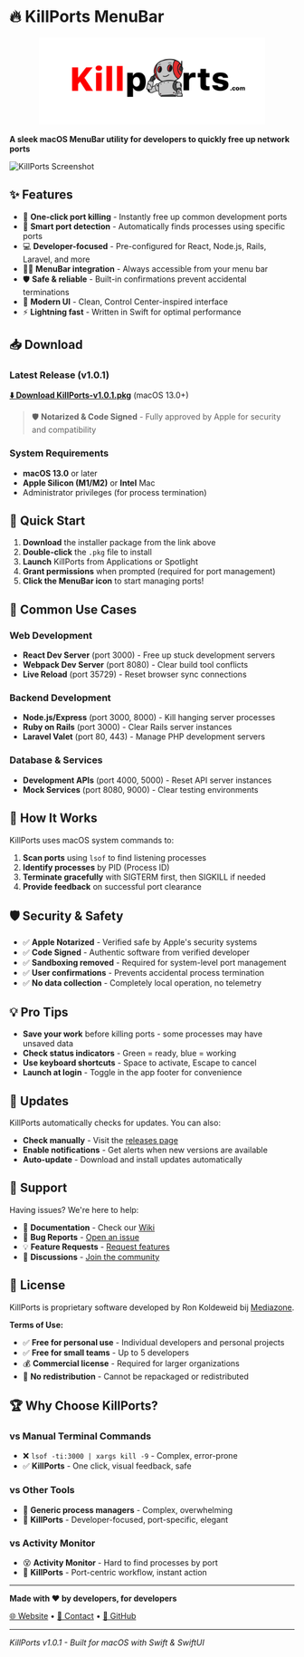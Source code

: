# 🔥 KillPorts MenuBar

<div align="center">
  <img src="killportlogo.png" alt="KillPorts - Developer Port Management for macOS" width="400">
</div>

**A sleek macOS MenuBar utility for developers to quickly free up network ports**

![KillPorts Screenshot](screenshots/killports-demo.png)

## ✨ Features

- 🚀 **One-click port killing** - Instantly free up common development ports
- 🎯 **Smart port detection** - Automatically finds processes using specific ports  
- 💻 **Developer-focused** - Pre-configured for React, Node.js, Rails, Laravel, and more
- 🏃‍♂️ **MenuBar integration** - Always accessible from your menu bar
- 🛡️ **Safe & reliable** - Built-in confirmations prevent accidental terminations
- 🎨 **Modern UI** - Clean, Control Center-inspired interface
- ⚡ **Lightning fast** - Written in Swift for optimal performance

## 📥 Download

### Latest Release (v1.0.1)

**[⬇️ Download KillPorts-v1.0.1.pkg](https://github.com/mediazone/killports/releases/latest/download/KillPorts-v1.0.1.pkg)** (macOS 13.0+)

> 🛡️ **Notarized & Code Signed** - Fully approved by Apple for security and compatibility

### System Requirements

- **macOS 13.0** or later
- **Apple Silicon (M1/M2)** or **Intel** Mac
- Administrator privileges (for process termination)

## 🚀 Quick Start

1. **Download** the installer package from the link above
2. **Double-click** the `.pkg` file to install
3. **Launch** KillPorts from Applications or Spotlight
4. **Grant permissions** when prompted (required for port management)
5. **Click the MenuBar icon** to start managing ports!

## 🎯 Common Use Cases

### Web Development
- **React Dev Server** (port 3000) - Free up stuck development servers
- **Webpack Dev Server** (port 8080) - Clear build tool conflicts  
- **Live Reload** (port 35729) - Reset browser sync connections

### Backend Development  
- **Node.js/Express** (port 3000, 8000) - Kill hanging server processes
- **Ruby on Rails** (port 3000) - Clear Rails server instances
- **Laravel Valet** (port 80, 443) - Manage PHP development servers

### Database & Services
- **Development APIs** (port 4000, 5000) - Reset API server instances
- **Mock Services** (port 8080, 9000) - Clear testing environments

## 🔧 How It Works

KillPorts uses macOS system commands to:

1. **Scan ports** using `lsof` to find listening processes
2. **Identify processes** by PID (Process ID)  
3. **Terminate gracefully** with SIGTERM first, then SIGKILL if needed
4. **Provide feedback** on successful port clearance

## 🛡️ Security & Safety

- ✅ **Apple Notarized** - Verified safe by Apple's security systems
- ✅ **Code Signed** - Authentic software from verified developer
- ✅ **Sandboxing removed** - Required for system-level port management
- ✅ **User confirmations** - Prevents accidental process termination
- ✅ **No data collection** - Completely local operation, no telemetry

## 💡 Pro Tips

- **Save your work** before killing ports - some processes may have unsaved data
- **Check status indicators** - Green = ready, blue = working
- **Use keyboard shortcuts** - Space to activate, Escape to cancel
- **Launch at login** - Toggle in the app footer for convenience

## 🔄 Updates

KillPorts automatically checks for updates. You can also:
- **Check manually** - Visit the [releases page](https://github.com/mediazone/killports/releases)
- **Enable notifications** - Get alerts when new versions are available
- **Auto-update** - Download and install updates automatically

## 🤝 Support

Having issues? We're here to help:

- 📖 **Documentation** - Check our [Wiki](https://github.com/mediazone/killports/wiki)
- 🐛 **Bug Reports** - [Open an issue](https://github.com/mediazone/killports/issues/new?template=bug_report.md)
- 💡 **Feature Requests** - [Request features](https://github.com/mediazone/killports/issues/new?template=feature_request.md)
- 💬 **Discussions** - [Join the community](https://github.com/mediazone/killports/discussions)

## 📄 License

KillPorts is proprietary software developed by Ron Koldeweid bij [Mediazone](https://killports.com).

**Terms of Use:**
- ✅ **Free for personal use** - Individual developers and personal projects
- ✅ **Free for small teams** - Up to 5 developers
- 💰 **Commercial license** - Required for larger organizations
- 🚫 **No redistribution** - Cannot be repackaged or redistributed

## 🏆 Why Choose KillPorts?

### vs Manual Terminal Commands
- ❌ `lsof -ti:3000 | xargs kill -9` - Complex, error-prone
- ✅ **KillPorts** - One click, visual feedback, safe

### vs Other Tools
- 🥱 **Generic process managers** - Complex, overwhelming
- 🚀 **KillPorts** - Developer-focused, port-specific, elegant

### vs Activity Monitor
- 😵 **Activity Monitor** - Hard to find processes by port
- 🎯 **KillPorts** - Port-centric workflow, instant action

---

**Made with ❤️ by developers, for developers**

[🌐 Website](https://killports.dev) • [📧 Contact](mailto:hello@killports.dev) • [🐙 GitHub](https://github.com/mediazone/killports)

---

*KillPorts v1.0.1 - Built for macOS with Swift & SwiftUI*